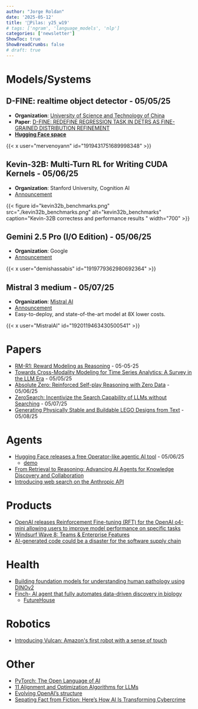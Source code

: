 ```yaml
---
author: "Jorge Roldan"
date: '2025-05-12'
title: '🔋Pilas: y25_w19'
# tags: ['ngram', 'language_models', 'nlp']
categories: ['newsletter']
ShowToc: true
ShowBreadCrumbs: false
# draft: true
---
```


# Models/Systems
## D-FINE: realtime object detector - 05/05/25
- **Organization**: [University of Science and Technology of China](https://en.ustc.edu.cn/)
- **Paper**: [D-FINE: REDEFINE REGRESSION TASK IN DETRS AS
FINE-GRAINED DISTRIBUTION REFINEMENT](https://arxiv.org/pdf/2410.13842)
- [**Hugging Face space**](https://huggingface.co/collections/ustc-community/d-fine-68109b427cbe6ee36b4e7352)

{{< x user="mervenoyann" id="1919431751689998348" >}}

## Kevin-32B: Multi-Turn RL for Writing CUDA Kernels  - 05/06/25
- **Organization**: Stanford University, Cognition AI
- [Announcement](https://cognition.ai/blog/kevin-32b)

{{< figure id="kevin32b_benchmarks.png" src="./kevin32b_benchmarks.png" alt="kevin32b_benchmarks" caption="Kevin-32B correctess and performance results " width="700"  >}}

## Gemini 2.5 Pro (I/O Edition) - 05/06/25
- **Organization**: Google
- [Announcement](https://blog.google/products/gemini/gemini-2-5-pro-updates/)

{{< x user="demishassabis" id="1919779362980692364" >}}

## Mistral 3 medium - 05/07/25
-  **Organization**: [Mistral AI](https://mistral.ai/)
-  [Announcement](https://mistral.ai/news/mistral-medium-3)
-  Easy-to-deploy, and state-of-the-art model at 8X lower costs.

{{< x user="MistralAI" id="1920119463430500541" >}}

# Papers
- [RM-R1: Reward Modeling as Reasoning](https://arxiv.org/abs/2505.02387) - 05-05-25
- [Towards Cross-Modality Modeling for Time Series Analytics: A Survey in the LLM Era](https://arxiv.org/abs/2505.02583) - 05/05/25
- [Absolute Zero: Reinforced Self-play Reasoning with Zero Data](https://arxiv.org/abs/2505.03335) - 05/06/25
- [ZeroSearch: Incentivize the Search Capability of LLMs without Searching](https://arxiv.org/abs/2505.04588) - 05/07/25
- [Generating Physically Stable and Buildable LEGO Designs from Text](https://arxiv.org/abs/2505.05469) - 05/08/25

# Agents
-  [Hugging Face releases a free Operator-like agentic AI tool](https://techcrunch.com/2025/05/06/hugging-face-releases-a-free-operator-like-agentic-ai-tool/) - 05/06/25
   -  [demo](https://huggingface.co/spaces/smolagents/computer-agent)
- [From Retrieval to Reasoning: Advancing AI Agents for Knowledge Discovery and Collaboration](http://i.stanford.edu/~jure/pub/talks2/leskovec-relational-www_keynote-apr25v2.pdf)
- [Introducing web search on the Anthropic API](https://www.anthropic.com/news/web-search-api)

# Products
- [OpenAI releases Reinforcement Fine-tuning (RFT) for the OpenAI o4-mini allowing users to improve model performance on specific tasks](https://platform.openai.com/docs/guides/rft-use-cases)
- [Windsurf Wave 8: Teams & Enterprise Features](https://windsurf.com/blog/windsurf-wave-8-teams-and-enterprise)
- [AI-generated code could be a disaster for the software supply chain](https://arstechnica.com/security/2025/04/ai-generated-code-could-be-a-disaster-for-the-software-supply-chain-heres-why/)

# Health
- [Building foundation models for understanding human pathology using DINOv2](https://ai.meta.com/blog/mahmood-lab-human-pathology-dinov2/)
- [Finch- AI agent that fully automates data-driven discovery in biology](https://x.com/SGRodriques/status/1919771744216482105)
   - [FutureHouse](https://www.futurehouse.org/)

# Robotics
- [Introducing Vulcan: Amazon's first robot with a sense of touch](https://www.aboutamazon.com/news/operations/amazon-vulcan-robot-pick-stow-touch)

# Other
- [PyTorch: The Open Language of AI](https://pytorch.org/blog/pytorch-the-open-language-of-ai/)
- [11 Alignment and Optimization Algorithms for LLMs](https://huggingface.co/posts/Kseniase/849940009274643)
- [Evolving OpenAI’s structure](https://openai.com/index/evolving-our-structure/)
 - [Sepating Fact from Fiction: Here’s How AI Is Transforming Cybercrime](https://www.fortinet.com/blog/industry-trends/separating-fact-from-fiction-how-ai-is-transforming-cybercrime)
